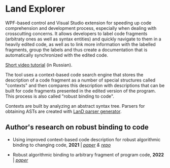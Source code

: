 # Land Explorer
WPF-based control and Visual Studio extension for speeding up code comprehension and development process, especially when dealing with crosscutting concerns. 
It allows developers to label code fragments (arbitraty ones as well as syntax entities) and quickly navigate to them in a heavily edited code, as well as 
to link more information with the labelled fragments, group the labels and thus create a documentation that is automatically synchronized with the edited code.

[Short video tutorial](https://yadi.sk/i/Cs_cJGNnxSazsA) (in Russian).

The tool uses a context-based code search engine that stores the description of a code fragment as a number of special structures called "contexts"
and then compares this description with descriptions that can be built for code fragments presented in the edited version of the program. This process is also called "robust binding to code".

Contexts are built by analyzing an abstract syntax tree. Parsers for obtaining ASTs are created with [LanD parser generator](https://github.com/alexeyvale/land).

## Author's research on robust binding to code
* Using improved context-based code description for robust algorithmic binding to changing code, **2021** | _[paper](https://www.sciencedirect.com/science/article/pii/S1877050921020652) & [repo](https://github.com/alexeyvale/YSC-2021)_

* Robust algorithmic binding to arbitrary fragment of program code, **2022** | _[paper](https://psta.psiras.ru/read/psta2022_1_35-62.pdf)_

